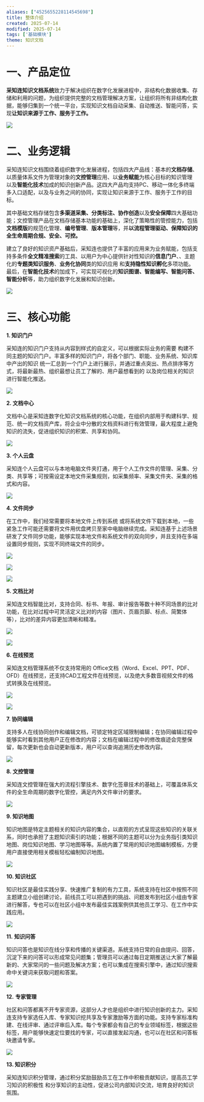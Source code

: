 ```yaml
---
aliases: ["4525655228114545698"]
title: 整体介绍
created: 2025-07-14
modified: 2025-07-14
tags: ['基础模块']
theme: 知识文档
---
```


# 一、**产品定位**

**采知连知识文档系统**致力于解决组织在数字化发展进程中，非结构化数据收集、存储和利用的问题，为组织提供完整的文档管理解决方案，让组织将所有非结构化数据，能够归集到一个统一平台，实现知识文档自动采集、自动推送、智能问答，实现**让知识来源于工作、服务于工作。**

**![](https://myhelpdoc.oss-cn-heyuan.aliyuncs.com/mdimages/d884877227389bf81e8ded0a9e30e098.jpg)**

# 二、**业务逻辑**

采知连知识文档围绕着组织数字化发展进程，包括四大产品线：基本的**文档存储**、以质量体系文件为管理对象的**文控管理**应用、以**业务赋能**为核心目标的知识管理 以及**智能化技术**加成的知识创新产品。这四大产品均支持PC、移动一体化多终端多入口适配，以及与业务之间的协同，实现让知识来源于工作、服务于工作的目标。

其中基础文档存储包含**多渠道采集、分类标注、协作创造**以及**安全保障**四大基础功能；文控管理产品在文档存储基本功能的基础上，深化了策略性的管控能力，包括**文档模版**的规范化管理、**编号管理**、**版本管理**等，并**以流程管理驱动、保障知识的全生命周期合规、安全、可控。**

建立了良好的知识资产基础后，采知连也提供了丰富的应用来为业务赋能，包括支持多条件**全文精准搜索**的工具、以用户为中心提供针对性知识的**信息门户**、、主题化的**专题类知识服务**、**业务化协同**类的知识应用 和**支持隐性知识孵化**多项功能。最后，在**智能化技术**的加成下，可实现可视化的**知识图谱、智能编写、智能问答、智能分析**等，助力组织数字化发展和知识创新。

![](https://myhelpdoc.oss-cn-heyuan.aliyuncs.com/mdimages/8f9b16044bf034cd01e001717aa7f5d0.jpg)

# **三、核心功能**

**1. 知识门户**

采知连的知识门户支持从内容到样式的自定义，可以根据实际业务的需要 构建不同主题的知识门户。丰富多样的知识门户，将各个部门、职能、业务系统、知识库中产出的知识 统一汇总到一个门户上进行展示，并通过重点突出、热点排序等方式，将最新最热、组织最想让员工了解的、用户最想看到的 以及岗位相关的知识进行智能化推送。

![](https://myhelpdoc.oss-cn-heyuan.aliyuncs.com/mdimages/2f92f9cba3092a4f424037d4fce8af79.jpg)

**2. 文档中心**

文档中心是采知连数字化知识文档系统的核心功能，在组织内部用于构建科学、规范、统一的文档资产库，将企业中分散的文档资料进行有效管理，最大程度上避免知识的流失，促进组织知识的积累、共享和协同。

![](https://myhelpdoc.oss-cn-heyuan.aliyuncs.com/mdimages/cad3fafbbeb6906edad3706315cd9c62.jpg)

**3. 个人云盘**

采知连个人云盘可以与本地电脑文件夹打通，用于个人工作文件的管理、采集、分类、共享等；可按需设定本地文件采集规则，如采集频率、采集文件夹、采集的格式和内容。

![](https://myhelpdoc.oss-cn-heyuan.aliyuncs.com/mdimages/7e91181cf477ce7a3ec7dd12bd6d72fe.jpg)

**4. 文件同步**

在工作中，我们经常需要将本地文件上传到系统 或将系统文件下载到本地，一些紧急工作可能还需要将文件用优盘拷贝至家中电脑继续完成。采知连基于上述场景研发了文件同步功能，能够实现本地文件和系统文件的双向同步，并且支持在多端设置同步规则，实现不同终端文件的同步。

![](https://myhelpdoc.oss-cn-heyuan.aliyuncs.com/mdimages/e4075fd251272086f8a61fd57fdfdd48.jpg)

![](https://myhelpdoc.oss-cn-heyuan.aliyuncs.com/mdimages/4363c503e5880ff84b98153ef9e90fbe.jpg)

![](https://myhelpdoc.oss-cn-heyuan.aliyuncs.com/mdimages/88591ff4095c508d9f73b6e671da28cd.jpg)

**5. 文档比对**

采知连文档智能比对，支持合同、标书、年报、审计报告等数十种不同场景的比对功能，在比对过程中可灵活定义比对的内容（图片、页眉页脚、标点、简繁体等），比对的差异内容更加清晰和精准。

![](https://myhelpdoc.oss-cn-heyuan.aliyuncs.com/mdimages/1a2119710d9d64b301e53b4fcef06d5e.jpg)

![](https://myhelpdoc.oss-cn-heyuan.aliyuncs.com/mdimages/d9b03367d42cdd04ea40dc613fad289b.jpg)

**6. 在线预览**

采知连文档管理系统不仅支持常用的 Office文档（Word、Excel、PPT、PDF、OFD）在线预览，还支持CAD工程文件在线预览，以及绝大多数音视频文件的格式转换及在线预览。

![](https://myhelpdoc.oss-cn-heyuan.aliyuncs.com/mdimages/4fe30d86c688938b4b199c59c90eeb0c.jpg)

![](https://myhelpdoc.oss-cn-heyuan.aliyuncs.com/mdimages/90c915a265e201205da662918d50bba8.jpg)

**7. 协同编辑**

支持多人在线协同创作和编辑文档，可锁定特定区域限制编辑；在协同编辑过程中能够实时看到其他用户正在修改的内容；文档在编辑过程中的修改痕迹会完整保留，每次更新也会自动更新版本，用户可以查询追溯历史修改内容。

![](https://myhelpdoc.oss-cn-heyuan.aliyuncs.com/mdimages/313961fbcc31149369858c66de8dd7ef.jpg)

**8. 文控管理**

采知连文控管理在强大的流程引擎技术、数字化签章技术的基础上，可覆盖体系文件的全生命周期的数字化管控，满足内外文件审计的要求。

![](https://myhelpdoc.oss-cn-heyuan.aliyuncs.com/mdimages/e9673e7805652b3f9fbf8a345e2a37cd.jpg)

**9. 知识地图**

知识地图是特定主题相关的知识内容的集合，以直观的方式呈现这些知识的关联关系，同时也承担了主题知识索引的功能；根据不同的主题可以分为业务指引类知识地图、岗位知识地图、学习地图等等。系统内置了常用的知识地图编制模板，方便用户直接使用相关模板轻松编制知识地图。

![](https://myhelpdoc.oss-cn-heyuan.aliyuncs.com/mdimages/8827f28fe268300ddaf8f2c062d731a5.jpg)

**10. 知识社区**

知识社区是最佳实践分享、快速推广复制的有力工具，系统支持在社区中按照不同主题建立小组创建讨论，前线员工可以把遇到的挑战、问题发布到社区小组由专家进行解答，专也可以在社区小组中发布最佳实践案例供其他员工学习、在工作中实践应用。

![](https://myhelpdoc.oss-cn-heyuan.aliyuncs.com/mdimages/150e4e6b550d2caeb99667835dde8cd4.jpg)

**11.** **知识问答**

知识问答也是知识在线分享和传播的关键渠道。系统支持日常的自由提问、回答，沉淀下来的问答可以形成常见问题集；管理员可以通过每日定期推送让大家了解最新的、大家常问的一些问题及解决方案；也可以集成在搜索引擎中，通过知识搜索命中关键词来获取问题和答案。

![](https://myhelpdoc.oss-cn-heyuan.aliyuncs.com/mdimages/e326040019c0e9534a24ae45499530f0.jpg)

**12.** **专家管理**

社区和问答都离不开专家资源，这部分人才也是组织中进行知识创新的主力。采知连支持专家选任入库、专家知识挖共享及专家激励等方面的功能。支持专家标准构建、在线评审、通过评审后入库。每个专家都会有自己的专业领域标签，根据这些标签，用户能够快速定位要找的专家，可以直接发起沟通，也可以在社区和问答板块邀请专家。

![](https://myhelpdoc.oss-cn-heyuan.aliyuncs.com/mdimages/9195faf3bda992b54322f627788700d0.jpg)

**13. 知识积分**

采知连知识积分管理，通过积分奖励鼓励员工在工作中积极贡献知识，提高员工学习知识的积极性 和分享知识的主动性，促进公司内部知识交流，培育良好的知识氛围。

